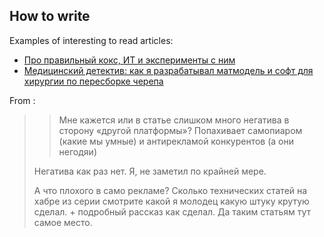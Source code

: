 ## How to write

Examples of interesting to read articles:
- [Про правильный кокс, ИТ и эксперименты с ним](https://habr.com/ru/companies/nlmk/articles/688038/)
- [Медицинский детектив: как я разрабатывал матмодель и софт для хирургии по пересборке черепа](https://habr.com/ru/company/belayaraduga/blog/684460/)

From :

> > Мне кажется или в статье слишком много негатива в сторону «другой платформы»? Попахивает самопиаром (какие мы умные) и антирекламой конкурентов (а они негодяи)
>
> Негатива как раз нет. Я, не заметил по крайней мере.
>
> А что плохого в само рекламе? Сколько технических статей на хабре из серии смотрите какой я молодец какую штуку крутую сделал. + подробный рассказ как сделал. Да таким статьям тут самое место.
